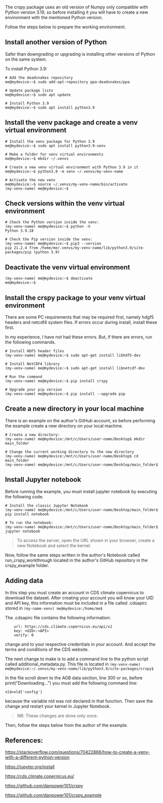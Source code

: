 The crspy package uses an old version of Numpy only compatible with Python version 3.19, so before installing it you will have to create a new environment with the mentioned Python version.

Follow the steps below to prepare the working environment.

## Install another version of Python

Safer than downgrading or upgrading is installing other versions of Python on the same system.

To install Python 3.9:

```
# Add the deadsnakes repository
me@mydevice:~$ sudo add-apt-repository ppa:deadsnakes/ppa
```

```
# Update package lists
me@mydevice:~$ sudo apt update
```

```
# Install Python 3.9
me@mydevice:~$ sudo apt install python3.9
```

## Install the venv package and create a venv virtual environment

```
# Install the venv package for Python 3.9
me@mydevice:~$ sudo apt install python3.9-venv
```

```
# Make a folder for venv virtual environments
me@mydevice:~$ mkdir ~/.venvs
```
```
# Create a new venv virtual environment with Python 3.9 in it
me@mydevice:~$ python3.9 -m venv ~/.venvs/my-venv-name
```

```
# Activate the new venv
me@mydevice:~$ source ~/.venvs/my-venv-name/bin/activate
(my-venv-name) me@mydevice:~$
```

## Check versions within the venv virtual environment

```
# Check the Python version inside the venv:
(my-venv-name) me@mydevice:~$ python -V
Python 3.9.18
```

```
# Check the Pip version inside the venv:
(my-venv-name) me@mydevice:~$ pip3 --version
pip 21.2.4 from /home/me/.venvs/my-venv-name/lib/python3.9/site-packages/pip (python 3.9)
```

## Deactivate the venv virtual environment

```
(my-venv-name) me@mydevice:~$ deactivate
me@mydevice:~$
```

## Install the crspy package to your venv virtual environment

There are some PC requirements that may be required first, namely hdgf5 headers and netcdf4 system files. If errors occur during install, install these first.

In my experience, I have not had these errors. But, if there are errors, run the following commands.

```
# Install HDF5 header files
(my-venv-name) me@mydevice:~$ sudo apt-get install libhdf5-dev
```

```
# Install NetCDF4 library
(my-venv-name) me@mydevice:~$ sudo apt-get install libnetcdf-dev
```

```
# Run the command
(my-venv-name) me@mydevice:~$ pip install crspy
```

```
# Upgrade your pip version
(my-venv-name) me@mydevice:~$ pip install --upgrade pip
``` 

## Create a new directory in your local machine

There is an example on the author's GitHub account, so before performing the example create a new directory on your local machine.

```
# Create a new directory:
(my-venv-name) me@mydevice:/mnt/c/Users/user-name/Desktop$ mkdir main_folder
```

```
# Change the current working directory to the new directory
(my-venv-name) me@mydevice:/mnt/c/Users/user-name/Desktop$ cd main_folder
(my-venv-name) me@mydevice:/mnt/c/Users/user-name/Desktop/main_folder$
```

## Install Jupyter notebook

Before running the example, you must install jupyter notebook by executing the following code.

```
# Install the classic Jupyter Notebook
(my-venv-name) me@mydevice:/mnt/c/Users/user-name/Desktop/main_folder$ pip install notebook
```

```
# To run the notebook:
(my-venv-name) me@mydevice:/mnt/c/Users/user-name/Desktop/main_folder$ jupyter notebook
```

> To access the server, open the URL shown in your browser, create a new Notebook and select the kernel.

Now, follow the same steps written in the author's Notebook called run_crspy_workthrough located in the author's GitHub repository in the crspy_example folder.


## Adding data

In this step you must create an account in CDS climate copernicus to download the dataset. After creating your account you will know your UID and API key, this information must be included in a file called .cdsapirc stored in `(my-name-venv) me@mydevice:/home/me$`


The .cdsapirc file contains the following information:

```
	url: https://cds.climate.copernicus.eu/api/v2
	key: <UID>:<API>
	verify: 0
```

change <UID> and <API> to your respective credentials in your account. And accept the terms and conditions of the CDS website.

The next change to make is to add a command line to the python script called additional_metadata.py. This file is located in `(my-venv-name) me@mydevice:~/.venvs/my-venv-name/lib/python3.9/site-packages/crspy$`

In the file scroll down to the AGB data section, line 300 or so, before print("Downloading...") you must add the following command line:

```
nld=nld['config']
```

because the variable nld was not declared in that function. Then save the change and restart your kernel in Jupyter Notebook.

> NB: These changes are done only once.

Then, follow the steps below from the author of the example.


## References:

https://stackoverflow.com/questions/70422866/how-to-create-a-venv-with-a-different-python-version

https://jupyter.org/install

https://cds.climate.copernicus.eu/

https://github.com/danpower101/crspy

https://github.com/danpower101/crspy_example
